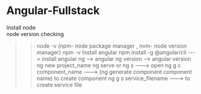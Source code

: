 # Angular-Fullstack
Install node  
node version checking 
>> node -v
(npm- node package manager , nvm- node version manager)
>> npm -v
Install angular 
>> npm install -g @angular/cli  ---> install angular
ng --> angular
>> ng version --> angular version
>> ng new project_name 
>> ng serve or ng s  ---> open
>> ng g c component_name  ---> (ng generate component component name) to create component
>> ng g s service_filename ---> to create service file

